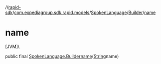 //[rapid-sdk](../../../../index.md)/[com.expediagroup.sdk.rapid.models](../../index.md)/[SpokenLanguage](../index.md)/[Builder](index.md)/[name](name.md)

# name

[JVM]\

public final [SpokenLanguage.Builder](index.md)[name](name.md)([String](https://docs.oracle.com/javase/8/docs/api/java/lang/String.html)name)
